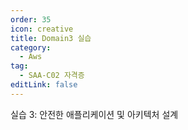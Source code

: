 ```yaml
---
order: 35
icon: creative
title: Domain3 실습
category: 
  - Aws
tag: 
  - SAA-C02 자격증
editLink: false
---
```


실습 3: 안전한 애플리케이션 및 아키텍처 설계
